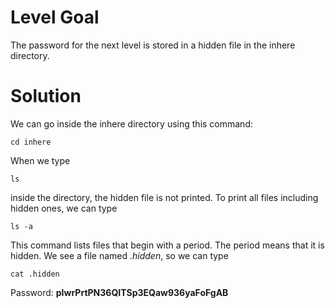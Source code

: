 # Level Goal
The password for the next level is stored in a hidden file in the inhere directory.

# Solution
We can go inside the inhere directory using this command:
```
cd inhere
```
When we type 
```
ls
```
inside the directory, the hidden file is not printed. 
To print all files including hidden ones, we can type
```
ls -a
``` 
This command lists files that begin with a period. The period means that it is hidden. 
We see a file named _.hidden_, so we can type
```
cat .hidden
```

Password: **pIwrPrtPN36QITSp3EQaw936yaFoFgAB**
